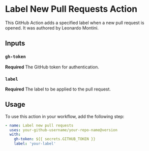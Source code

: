 # Label New Pull Requests Action

This GitHub Action adds a specified label when a new pull request is opened. It was authored by Leonardo Montini.

## Inputs

### `gh-token`

**Required** The GitHub token for authentication.

### `label`

**Required** The label to be applied to the pull request.

## Usage

To use this action in your workflow, add the following step:

```yaml
- name: Label new pull requests
  uses: your-github-username/your-repo-name@version
  with:
    gh-token: ${{ secrets.GITHUB_TOKEN }}
    label: 'your-label'
